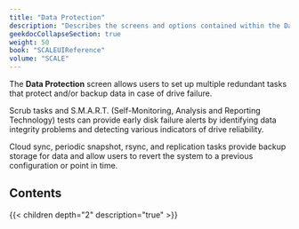 ```yaml
---
title: "Data Protection"
description: "Describes the screens and options contained within the Data Protection section in TrueNAS SCALE."
geekdocCollapseSection: true
weight: 50
book: "SCALEUIReference"
volume: "SCALE"
---
```


The **Data Protection** screen allows users to set up multiple redundant tasks that protect and/or backup data in case of drive failure. 

Scrub tasks and S.M.A.R.T. (Self-Monitoring, Analysis and Reporting Technology) tests can provide early disk failure alerts by identifying data integrity problems and detecting various indicators of drive reliability.

Cloud sync, periodic snapshot, rsync, and replication tasks provide backup storage for data and allow users to revert the system to a previous configuration or point in time.

## Contents

{{< children depth="2" description="true" >}}
